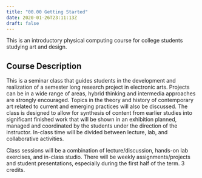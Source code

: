 ```yaml
---
title: "00.00 Getting Started"
date: 2020-01-26T23:11:13Z
draft: false
---
```


This is an introductory physical computing course for college students studying art and design.

## Course Description

This is a seminar class that guides students in the development and realization of a semester long research project in electronic arts. Projects can be in a wide range of areas, hybrid thinking and intermedia approaches are strongly encouraged. Topics in the theory and history of contemporary art related to current and emerging practices will also be discussed. The class is designed to allow for synthesis of content from earlier studies into significant finished work that will be shown in an exhibition planned, managed and coordinated by the students under the direction of the instructor. In-class time will be divided between lecture, lab, and collaborative activities.

Class sessions will be a combination of lecture/discussion, hands-on lab exercises, and in-class studio. There will be weekly assignments/projects and student presentations, especially during the first half of the term. 3 credits.
